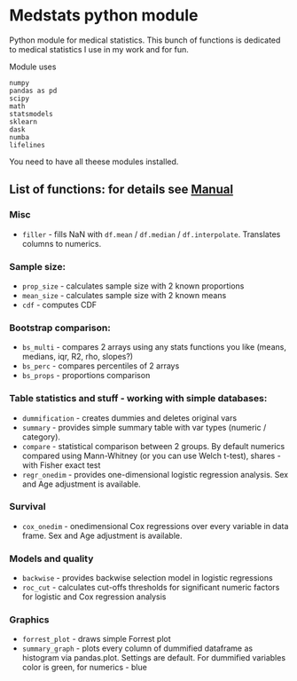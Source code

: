 # Medstats python module

Python module for medical statistics. This bunch of functions is dedicated to medical statistics I use in my work and for fun.

Module uses
```
numpy
pandas as pd
scipy
math
statsmodels
sklearn
dask
numba
lifelines
```
You need to have all theese modules installed. 

## List of functions: for details see [Manual](https://github.com/aysuvorov/medstats/blob/Beta_1/Manual.md)

### Misc

- `filler` - fills NaN with `df.mean` / `df.median` / `df.interpolate`. Translates columns to numerics.

### Sample size:

- `prop_size` - calculates sample size with 2 known proportions
- `mean_size` - calculates sample size with 2 known means
- `cdf` - computes CDF

### Bootstrap comparison:

- `bs_multi` - compares 2 arrays using any stats functions you like (means, medians, iqr, R2, rho, slopes?)
- `bs_perc` - compares percentiles of 2 arrays
- `bs_props` - proportions comparison

### Table statistics and stuff - working with simple databases:

- `dummification` - creates dummies and deletes original vars 
- `summary` - provides simple summary table with var types (numeric / category).
- `compare` - statistical comparison between 2 groups. By default numerics compared using Mann-Whitney (or you can use Welch t-test), shares - with Fisher exact test
- `regr_onedim` - provides one-dimensional logistic regression analysis. Sex and Age adjustment is available.

### Survival

- `cox_onedim` - onedimensional Cox regressions over every variable in data frame. Sex and Age adjustment is available.

### Models and quality

- `backwise` - provides backwise selection model in logistic regressions
- `roc_cut` - calculates cut-offs thresholds for significant numeric factors for logistic and Cox regression analysis

### Graphics

- `forrest_plot` - draws simple Forrest plot
- `summary_graph` - plots every column of dummified dataframe as histogram via pandas.plot. Settings are default. For dummified variables color is green, for numerics - blue
